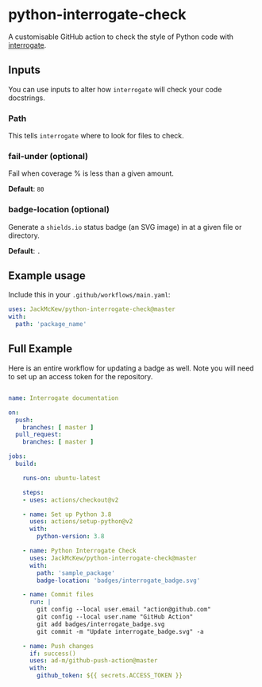 # python-interrogate-check

A customisable GitHub action to check the style of Python code with [interrogate](https://pypi.org/project/interrogate/).

## Inputs

You can use inputs to alter how `interrogate` will check your code docstrings.

### Path

This tells `interrogate` where to look for files to check.

### fail-under (optional)

Fail when coverage % is less than a given amount.

**Default**: `80`

<!-- 
### exclude (optional)

Exclude PATHs of files and/or directories.

### ignore-init-method (optional)

Ignore `__init__` method of classes.

**Default**: `False`

### ignore-init-module (optional)

Ignore `__init__.py` modules.

**Default**: `False` -->

### badge-location (optional)

Generate a `shields.io` status badge (an SVG image) in at a given file or directory.

**Default**: `.`

## Example usage

Include this in your `.github/workflows/main.yaml`:

```yaml
uses: JackMcKew/python-interrogate-check@master
with:
  path: 'package_name'
```

## Full Example

Here is an entire workflow for updating a badge as well. Note you will need to set up an access token for the repository.

``` yaml

name: Interrogate documentation

on:
  push:
    branches: [ master ]
  pull_request:
    branches: [ master ]

jobs:
  build:

    runs-on: ubuntu-latest

    steps:
    - uses: actions/checkout@v2

    - name: Set up Python 3.8
      uses: actions/setup-python@v2
      with:
        python-version: 3.8

    - name: Python Interrogate Check
      uses: JackMcKew/python-interrogate-check@master
      with:
        path: 'sample_package'
        badge-location: 'badges/interrogate_badge.svg'

    - name: Commit files
      run: |
        git config --local user.email "action@github.com"
        git config --local user.name "GitHub Action"
        git add badges/interrogate_badge.svg
        git commit -m "Update interrogate_badge.svg" -a

    - name: Push changes
      if: success()
      uses: ad-m/github-push-action@master
      with:
        github_token: ${{ secrets.ACCESS_TOKEN }}
```